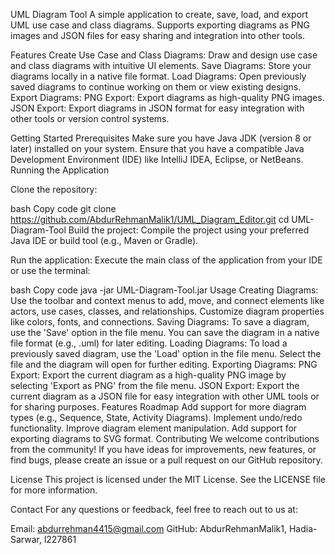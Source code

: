 UML Diagram Tool
A simple application to create, save, load, and export UML use case and class diagrams. Supports exporting diagrams as PNG images and JSON files for easy sharing and integration into other tools.

Features
  Create Use Case and Class Diagrams: Draw and design use case and class diagrams with intuitive UI elements.
  Save Diagrams: Store your diagrams locally in a native file format.
  Load Diagrams: Open previously saved diagrams to continue working on them or view existing designs.
  Export Diagrams:
  PNG Export: Export diagrams as high-quality PNG images.
  JSON Export: Export diagrams in JSON format for easy integration with other tools or version control systems.

Getting Started
Prerequisites
Make sure you have Java JDK (version 8 or later) installed on your system.
Ensure that you have a compatible Java Development Environment (IDE) like IntelliJ IDEA, Eclipse, or NetBeans.
Running the Application

Clone the repository:

bash
Copy code
git clone https://github.com/AbdurRehmanMalik1/UML_Diagram_Editor.git
cd UML-Diagram-Tool
Build the project: Compile the project using your preferred Java IDE or build tool (e.g., Maven or Gradle).

Run the application: Execute the main class of the application from your IDE or use the terminal:

bash
Copy code
java -jar UML-Diagram-Tool.jar
Usage
Creating Diagrams:
Use the toolbar and context menus to add, move, and connect elements like actors, use cases, classes, and relationships.
Customize diagram properties like colors, fonts, and connections.
Saving Diagrams:
To save a diagram, use the 'Save' option in the file menu. You can save the diagram in a native file format (e.g., .uml) for later editing.
Loading Diagrams:
To load a previously saved diagram, use the 'Load' option in the file menu. Select the file and the diagram will open for further editing.
Exporting Diagrams:
PNG Export: Export the current diagram as a high-quality PNG image by selecting 'Export as PNG' from the file menu.
JSON Export: Export the current diagram as a JSON file for easy integration with other UML tools or for sharing purposes.
Features Roadmap
 Add support for more diagram types (e.g., Sequence, State, Activity Diagrams).
 Implement undo/redo functionality.
 Improve diagram element manipulation.
 Add support for exporting diagrams to SVG format.
Contributing
We welcome contributions from the community! If you have ideas for improvements, new features, or find bugs, please create an issue or a pull request on our GitHub repository.

License
This project is licensed under the MIT License. See the LICENSE file for more information.

Contact
For any questions or feedback, feel free to reach out to us at:

Email: abdurrehman4415@gmail.com
GitHub: AbdurRehmanMalik1, Hadia-Sarwar, l227861
